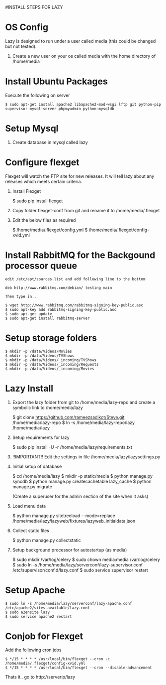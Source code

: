 #INSTALL STEPS FOR LAZY

OS Config
=====
Lazy is designed to run under a user called media (this could be changed but not tested).

1. Create a new user on your os called media with the home directory of /home/media


Install Ubuntu Packages
=====
Execute the following on server


	$ sudo apt-get install apache2 libapache2-mod-wsgi lftp git python-pip supervisor mysql-server phpmyadmin python-mysqldb 

Setup Mysql
=====

1) Create database in mysql called lazy

	
Configure flexget
=====
Flexget will watch the FTP site for new releases. It will tell lazy about any releases which meets certain criteria.

1) Install Flexget

	$ sudo pip install flexget

2) Copy folder flexget-conf from git and rename it to /home/media/.flexget

3) Edit the below files as required

	$ /home/media/.flexget/config.yml
	$ /home/media/.flexget/config-xvid.yml



	
Install RabbitMQ for the Backgound processor queue 
=====

	edit /etc/apt/sources.list and add following line to the bottom
	
	deb http://www.rabbitmq.com/debian/ testing main

	Then type in..
	
	$ wget http://www.rabbitmq.com/rabbitmq-signing-key-public.asc
	$ sudo apt-key add rabbitmq-signing-key-public.asc
	$ sudo apt-get update
	$ sudo apt-get install rabbitmq-server

	
Setup storage folders
=====


	$ mkdir -p /data/Videos/Movies
	$ mkdir -p /data/Videos/TVShows
	$ mkdir -p /data/Videos/_incoming/TVShows
	$ mkdir -p /data/Videos/_incoming/Requests
	$ mkdir -p /data/Videos/_incoming/Movies


Lazy Install
=====
1) Export the lazy folder from git to /home/media/lazy-repo and create a symbolic link to /home/media/lazy

	$ git clone https://github.com/rameezsadikot/Steve.git /home/media/lazy-repo
	$ ln -s /home/media/lazy-repo/lazy /home/media/lazy

2) Setup requirements for lazy

	$ sudo pip install -U -r /home/media/lazy/requirements.txt

3) !!IMPORTANT!! Edit the settings in file /home/media/lazy/lazysettings.py


4) Initial setup of database

	$ cd /home/media/lazy
	$ mkdir -p static/media
	$ python manage.py syncdb
	$ python manage.py createcachetable lazy_cache
	$ python manage.py migrate

	(Create a superuser for the admin section of the site when it asks)

5) Load menu data

	$ python manage.py sitetreeload --mode=replace /home/media/lazy/lazyweb/fixtures/lazyweb_initialdata.json

6) Collect static files

	$ python manage.py collectstatic

	
7) Setup background processor for autostartup (as media)

	$ sudo mkdir /var/log/celery
	$ sudo chown media:media /var/log/celery
	$ sudo ln -s /home/media/lazy/serverconf/lazy-supervisor.conf /etc/supervisor/conf.d/lazy.conf 
	$ sudo service supervisor restart
	


Setup Apache
=====

	$ sudo ln -s /home/media/lazy/serverconf/lazy-apache.conf /etc/apache2/sites-available/lazy.conf
	$ sudo a2ensite lazy
	$ sudo service apache2 restart


Conjob for Flexget
=====

Add the following cron jobs

	$ */15 * * * * /usr/local/bin/flexget --cron -c /home/media/.flexget/config-xvid.yml
	$ */15 * * * * /usr/local/bin/flexget --cron --disable-advancement




Thats it.. go to http://serverip/lazy
